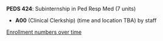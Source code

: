**PEDS 424**: Subinternship in Ped Resp Med (7 units)

- **A00** (Clinical Clerkship) (time and location TBA) by staff

[Enrollment numbers over time](./PEDS424.tsv)
